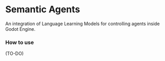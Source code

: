 # Semantic Agents

An integration of Language Learning Models for controlling agents inside Godot Engine.

### How to use

(TO-DO)
